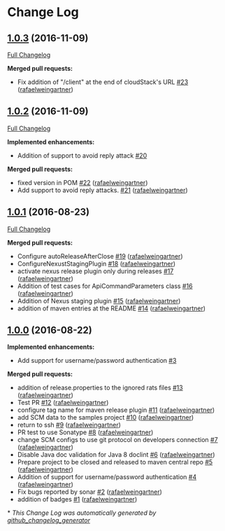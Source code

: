 # Change Log

## [1.0.3](https://github.com/Autonomiccs/apache-cloudstack-java-client/tree/1.0.3) (2016-11-09)
[Full Changelog](https://github.com/Autonomiccs/apache-cloudstack-java-client/compare/1.0.2...1.0.3)

**Merged pull requests:**

- Fix addition of "/client" at the end of cloudStack's URL [\#23](https://github.com/Autonomiccs/apache-cloudstack-java-client/pull/23) ([rafaelweingartner](https://github.com/rafaelweingartner))

## [1.0.2](https://github.com/Autonomiccs/apache-cloudstack-java-client/tree/1.0.2) (2016-11-09)
[Full Changelog](https://github.com/Autonomiccs/apache-cloudstack-java-client/compare/1.0.1...1.0.2)

**Implemented enhancements:**

- Addition of support to avoid reply attack [\#20](https://github.com/Autonomiccs/apache-cloudstack-java-client/issues/20)

**Merged pull requests:**

- fixed version in POM [\#22](https://github.com/Autonomiccs/apache-cloudstack-java-client/pull/22) ([rafaelweingartner](https://github.com/rafaelweingartner))
- Add support to avoid reply attacks. [\#21](https://github.com/Autonomiccs/apache-cloudstack-java-client/pull/21) ([rafaelweingartner](https://github.com/rafaelweingartner))

## [1.0.1](https://github.com/Autonomiccs/apache-cloudstack-java-client/tree/1.0.1) (2016-08-23)
[Full Changelog](https://github.com/Autonomiccs/apache-cloudstack-java-client/compare/1.0.0...1.0.1)

**Merged pull requests:**

- Configure autoReleaseAfterClose [\#19](https://github.com/Autonomiccs/apache-cloudstack-java-client/pull/19) ([rafaelweingartner](https://github.com/rafaelweingartner))
- ConfigureNexustStagingPlugin [\#18](https://github.com/Autonomiccs/apache-cloudstack-java-client/pull/18) ([rafaelweingartner](https://github.com/rafaelweingartner))
- activate nexus release plugin only during releases [\#17](https://github.com/Autonomiccs/apache-cloudstack-java-client/pull/17) ([rafaelweingartner](https://github.com/rafaelweingartner))
- Addition of test cases for ApiCommandParameters class [\#16](https://github.com/Autonomiccs/apache-cloudstack-java-client/pull/16) ([rafaelweingartner](https://github.com/rafaelweingartner))
- Addition of Nexus staging plugin [\#15](https://github.com/Autonomiccs/apache-cloudstack-java-client/pull/15) ([rafaelweingartner](https://github.com/rafaelweingartner))
- addition of maven entries at the README [\#14](https://github.com/Autonomiccs/apache-cloudstack-java-client/pull/14) ([rafaelweingartner](https://github.com/rafaelweingartner))

## [1.0.0](https://github.com/Autonomiccs/apache-cloudstack-java-client/tree/1.0.0) (2016-08-22)
**Implemented enhancements:**

- Add support for username/password authentication [\#3](https://github.com/Autonomiccs/apache-cloudstack-java-client/issues/3)

**Merged pull requests:**

- addition of release.properties to the ignored rats files [\#13](https://github.com/Autonomiccs/apache-cloudstack-java-client/pull/13) ([rafaelweingartner](https://github.com/rafaelweingartner))
- Test PR [\#12](https://github.com/Autonomiccs/apache-cloudstack-java-client/pull/12) ([rafaelweingartner](https://github.com/rafaelweingartner))
- configure tag name for maven release plugin [\#11](https://github.com/Autonomiccs/apache-cloudstack-java-client/pull/11) ([rafaelweingartner](https://github.com/rafaelweingartner))
- add SCM data to the samples project [\#10](https://github.com/Autonomiccs/apache-cloudstack-java-client/pull/10) ([rafaelweingartner](https://github.com/rafaelweingartner))
- return to ssh [\#9](https://github.com/Autonomiccs/apache-cloudstack-java-client/pull/9) ([rafaelweingartner](https://github.com/rafaelweingartner))
- PR test to use Sonatype [\#8](https://github.com/Autonomiccs/apache-cloudstack-java-client/pull/8) ([rafaelweingartner](https://github.com/rafaelweingartner))
- change SCM configs to use git protocol on developers connection [\#7](https://github.com/Autonomiccs/apache-cloudstack-java-client/pull/7) ([rafaelweingartner](https://github.com/rafaelweingartner))
- Disable Java doc validation for Java 8 doclint [\#6](https://github.com/Autonomiccs/apache-cloudstack-java-client/pull/6) ([rafaelweingartner](https://github.com/rafaelweingartner))
- Prepare project to be closed and released to maven central repo [\#5](https://github.com/Autonomiccs/apache-cloudstack-java-client/pull/5) ([rafaelweingartner](https://github.com/rafaelweingartner))
- Addition of support for username/password authentication [\#4](https://github.com/Autonomiccs/apache-cloudstack-java-client/pull/4) ([rafaelweingartner](https://github.com/rafaelweingartner))
- Fix bugs reported by sonar [\#2](https://github.com/Autonomiccs/apache-cloudstack-java-client/pull/2) ([rafaelweingartner](https://github.com/rafaelweingartner))
- addition of badges [\#1](https://github.com/Autonomiccs/apache-cloudstack-java-client/pull/1) ([rafaelweingartner](https://github.com/rafaelweingartner))



\* *This Change Log was automatically generated by [github_changelog_generator](https://github.com/skywinder/Github-Changelog-Generator)*